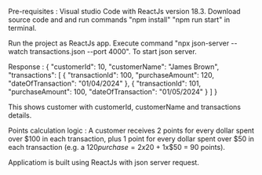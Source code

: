 Pre-requisites : Visual studio Code with ReactJs version 18.3. Download source code and and run commands 
"npm install"
"npm run start" in terminal.
 
Run the project as ReactJs app.
Execute command "npx json-server --watch transactions.json --port 4000". To start json server.

Response :   {
      "customerId": 10,
      "customerName": "James Brown",
      "transactions": [
        {
          "transactionId": 100,
          "purchaseAmount": 120,
          "dateOfTransaction": "01/04/2024"
        },
        {
          "transactionId": 101,
          "purchaseAmount": 100,
          "dateOfTransaction": "01/05/2024"
        }
      ]
    }
 
This shows customer with customerId, customerName and transactions details.
 
Points calculation logic : A customer receives 2 points for every dollar spent over $100 in each transaction, plus 1 point for every dollar spent over $50 in each transaction (e.g. a $120 purchase = 2x$20 + 1x$50 = 90 points).
 
Applicatiom is built using ReactJs with json server request.
 
